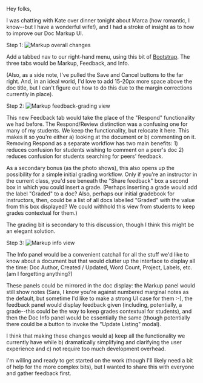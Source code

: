 Hey folks,

I was chatting with Kate over dinner tonight about Marca (how romantic, I know--but I have a wonderful wife!), and I had a stroke of insight as to how to improve our Doc Markup UI.

Step 1:
![Markup overall changes](https://f.cloud.github.com/assets/867379/213806/e4306c2e-83bb-11e2-87df-1b924a7ebc02.jpg)

Add a tabbed nav to our right-hand menu, using this bit of [Bootstrap](http://twitter.github.com/bootstrap/javascript.html#tabs). The three tabs would be Markup, Feedback, and Info.

(Also, as a side note, I've pulled the Save and Cancel buttons to the far right. And, in an ideal world, I'd love to add 15-20px more space above the doc title, but I can't figure out how to do this due to the margin corrections currently in place).


Step 2:
![Markup feedback-grading view](https://f.cloud.github.com/assets/867379/213807/e43bb110-83bb-11e2-8cd7-906425178c36.jpg)

This new Feedback tab would take the place of the "Respond" functionality we had before. The Respond/Review distinction was a confusing one for many of my students. We keep the functionality, but relocate it here. This makes it so you're either a) looking at the document or b) commenting on it. Removing Respond as a separate workflow has two main benefits: 1) reduces confusion for students wishing to comment on a peer's doc 2) reduces confusion for students searching for peers' feedback.

As a secondary bonus (as the photo shows), this also opens up the possibility for a simple initial grading workflow. Only if you're an instructor in the current class, you'd see beneath the "Share feedback" box a second box in which you could insert a grade. (Perhaps inserting a grade would add the label "Graded" to a doc? Also, perhaps our initial gradebook for instructors, then, could be a list of all docs labelled "Graded" with the value from this box displayed? We could withhold this view from students to keep grades contextual for them.)

The grading bit is secondary to this discussion, though I think this might be an elegant solution.


Step 3:
![Markup info view](https://f.cloud.github.com/assets/867379/213808/e43ac39a-83bb-11e2-8544-933a177e77e5.jpg)

The Info panel would be a convenient catchall for all the stuff we'd like to know about a document but that would clutter up the interface to display all the time: Doc Author, Created / Updated, Word Count, Project, Labels, etc. (am I forgetting anything?)



These panels could be mirrored in the doc display: the Markup panel would still show notes (Sara, I know you're against numbered marginal notes as the default, but sometime I'd like to make a strong UI case for them :-), the feedback panel would display feedback given (including, potentially, a grade--this could be the way to keep grades contextual for students), and then the Doc Info panel would be essentially the same (though potentially there could be a button to invoke the "Update Listing" modal).

I think that making these changes would a) keep all the functionality we currently have while b) dramatically simplifying and clarifying the user experience and c) not require too much development overhead.

I'm willing and ready to get started on the work (though I'll likely need a bit of help for the more complex bits), but I wanted to share this with everyone and gather feedback first.